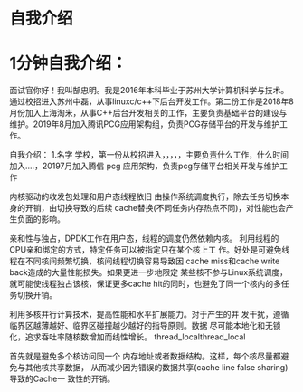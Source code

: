 # 自我介绍

# 1分钟自我介绍：
面试官你好！我叫郜忠明。我是2016年本科毕业于苏州大学计算机科学与技术。通过校招进入苏州中磊，从事linuxc/c++下后台开发工作。第二份工作是2018年8月份加入上海淘米，从事C++后台开发相关的工作，主要负责基础平台的建设与维护。2019年8月加入腾讯PCG应用架构组，负责PCG存储平台的开发与维护工作。


自我介绍：
  1.名字  学校，第一份从校招进入，，，，，主要负责什么工作，什么时间加入....，20197月加入腾信 pcg 应用架构，负责pcg存储平台相关开发与维护工作


内核驱动的收发包处理和用户态线程依旧 由操作系统调度执行，除去任务切换本身的开销，由切换导致的后续 cache替换(不同任务内存热点不同)，对性能也会产生负面的影响。

亲和性与独占，DPDK工作在用户态，线程的调度仍然依赖内核。 利用线程的CPU亲和绑定的方式，特定任务可以被指定只在某个核上工 作。好处是可避免线程在不同核间频繁切换，核间线程切换容易导致因 cache miss和cache write back造成的大量性能损失。如果更进一步地限定 某些核不参与Linux系统调度，就可能使线程独占该核，保证更多cache hit的同时，也避免了同一个核内的多任务切换开销。


  利用多核并行计算技术，提高性能和水平扩展能力。对于产生的并
发干扰，遵循临界区越薄越好、临界区碰撞越少越好的指导原则。数据
尽可能本地化和无锁化，追求吞吐率随核数增加而线性增长。   thread_localthread_local

首先就是避免多个核访问同一个 内存地址或者数据结构。这样，每个核尽量都避免与其他核共享数据， 从而减少因为错误的数据共享(cache line false sharing)导致的Cache一 致性的开销。